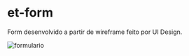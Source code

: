 # et-form
 Form desenvolvido a partir de wireframe feito por UI Design.
 
 
![formulario](https://user-images.githubusercontent.com/82395681/123130894-8d083000-d423-11eb-83b1-ac31c5373eeb.png)
